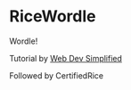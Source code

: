 # RiceWordle
Wordle!

Tutorial by [Web Dev Simplified](https://www.youtube.com/watch?v=Wak7iN4JZzU&t=9s)

Followed by CertifiedRice
